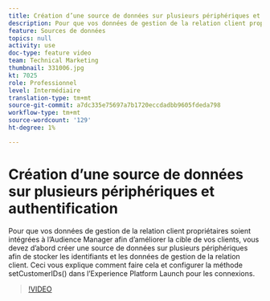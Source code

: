 ```yaml
---
title: Création d’une source de données sur plusieurs périphériques et authentification
description: Pour que vos données de gestion de la relation client propriétaires soient intégrées à l’Audience Manager afin d’améliorer la cible de vos clients, vous devez d’abord créer une source de données sur plusieurs périphériques afin de stocker les identifiants et les données de gestion de la relation client. Vous pouvez ainsi configurer la méthode setCustomerIDs() dans Launch pour les connexions.
feature: Sources de données
topics: null
activity: use
doc-type: feature video
team: Technical Marketing
thumbnail: 331006.jpg
kt: 7025
role: Professionnel
level: Intermédiaire
translation-type: tm+mt
source-git-commit: a7dc335e75697a7b1720eccdadbb9605fdeda798
workflow-type: tm+mt
source-wordcount: '129'
ht-degree: 1%

---
```



# Création d’une source de données sur plusieurs périphériques et authentification

Pour que vos données de gestion de la relation client propriétaires soient intégrées à l’Audience Manager afin d’améliorer la cible de vos clients, vous devez d’abord créer une source de données sur plusieurs périphériques afin de stocker les identifiants et les données de gestion de la relation client. Ceci vous explique comment faire cela et configurer la méthode setCustomerIDs() dans l’Experience Platform Launch pour les connexions.

>[!VIDEO](https://video.tv.adobe.com/v/331006/?quality=12&learn=on)
